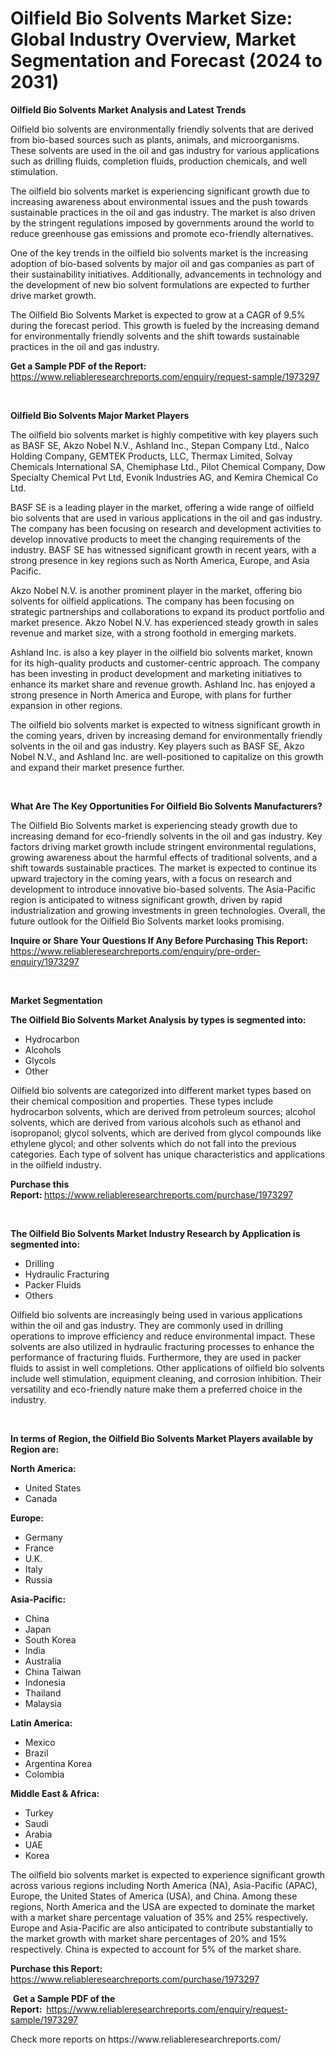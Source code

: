 <p><h1>Oilfield Bio Solvents Market Size: Global Industry Overview, Market Segmentation and Forecast (2024 to 2031)</h1></p><p><strong>Oilfield Bio Solvents Market Analysis and Latest Trends</strong></p>
<p><p>Oilfield bio solvents are environmentally friendly solvents that are derived from bio-based sources such as plants, animals, and microorganisms. These solvents are used in the oil and gas industry for various applications such as drilling fluids, completion fluids, production chemicals, and well stimulation.</p><p>The oilfield bio solvents market is experiencing significant growth due to increasing awareness about environmental issues and the push towards sustainable practices in the oil and gas industry. The market is also driven by the stringent regulations imposed by governments around the world to reduce greenhouse gas emissions and promote eco-friendly alternatives.</p><p>One of the key trends in the oilfield bio solvents market is the increasing adoption of bio-based solvents by major oil and gas companies as part of their sustainability initiatives. Additionally, advancements in technology and the development of new bio solvent formulations are expected to further drive market growth.</p><p>The Oilfield Bio Solvents Market is expected to grow at a CAGR of 9.5% during the forecast period. This growth is fueled by the increasing demand for environmentally friendly solvents and the shift towards sustainable practices in the oil and gas industry.</p></p>
<p><strong>Get a Sample PDF of the Report:&nbsp;</strong> <a href="https://www.reliableresearchreports.com/enquiry/request-sample/1973297">https://www.reliableresearchreports.com/enquiry/request-sample/1973297</a></p>
<p>&nbsp;</p>
<p><strong>Oilfield Bio Solvents Major Market Players</strong></p>
<p><p>The oilfield bio solvents market is highly competitive with key players such as BASF SE, Akzo Nobel N.V., Ashland Inc., Stepan Company Ltd., Nalco Holding Company, GEMTEK Products, LLC, Thermax Limited, Solvay Chemicals International SA, Chemiphase Ltd., Pilot Chemical Company, Dow Specialty Chemical Pvt Ltd, Evonik Industries AG, and Kemira Chemical Co Ltd.</p><p>BASF SE is a leading player in the market, offering a wide range of oilfield bio solvents that are used in various applications in the oil and gas industry. The company has been focusing on research and development activities to develop innovative products to meet the changing requirements of the industry. BASF SE has witnessed significant growth in recent years, with a strong presence in key regions such as North America, Europe, and Asia Pacific.</p><p>Akzo Nobel N.V. is another prominent player in the market, offering bio solvents for oilfield applications. The company has been focusing on strategic partnerships and collaborations to expand its product portfolio and market presence. Akzo Nobel N.V. has experienced steady growth in sales revenue and market size, with a strong foothold in emerging markets.</p><p>Ashland Inc. is also a key player in the oilfield bio solvents market, known for its high-quality products and customer-centric approach. The company has been investing in product development and marketing initiatives to enhance its market share and revenue growth. Ashland Inc. has enjoyed a strong presence in North America and Europe, with plans for further expansion in other regions.</p><p>The oilfield bio solvents market is expected to witness significant growth in the coming years, driven by increasing demand for environmentally friendly solvents in the oil and gas industry. Key players such as BASF SE, Akzo Nobel N.V., and Ashland Inc. are well-positioned to capitalize on this growth and expand their market presence further.</p></p>
<p>&nbsp;</p>
<p><strong>What Are The Key Opportunities For Oilfield Bio Solvents Manufacturers?</strong></p>
<p><p>The Oilfield Bio Solvents market is experiencing steady growth due to increasing demand for eco-friendly solvents in the oil and gas industry. Key factors driving market growth include stringent environmental regulations, growing awareness about the harmful effects of traditional solvents, and a shift towards sustainable practices. The market is expected to continue its upward trajectory in the coming years, with a focus on research and development to introduce innovative bio-based solvents. The Asia-Pacific region is anticipated to witness significant growth, driven by rapid industrialization and growing investments in green technologies. Overall, the future outlook for the Oilfield Bio Solvents market looks promising.</p></p>
<p><strong>Inquire or Share Your Questions If Any Before Purchasing This Report:</strong> <a href="https://www.reliableresearchreports.com/enquiry/pre-order-enquiry/1973297">https://www.reliableresearchreports.com/enquiry/pre-order-enquiry/1973297</a></p>
<p>&nbsp;</p>
<p><strong>Market Segmentation</strong></p>
<p><strong>The Oilfield Bio Solvents Market Analysis by types is segmented into:</strong></p>
<p><ul><li>Hydrocarbon</li><li>Alcohols</li><li>Glycols</li><li>Other</li></ul></p>
<p><p>Oilfield bio solvents are categorized into different market types based on their chemical composition and properties. These types include hydrocarbon solvents, which are derived from petroleum sources; alcohol solvents, which are derived from various alcohols such as ethanol and isopropanol; glycol solvents, which are derived from glycol compounds like ethylene glycol; and other solvents which do not fall into the previous categories. Each type of solvent has unique characteristics and applications in the oilfield industry.</p></p>
<p><strong>Purchase this Report:&nbsp;</strong><a href="https://www.reliableresearchreports.com/purchase/1973297">https://www.reliableresearchreports.com/purchase/1973297</a></p>
<p>&nbsp;</p>
<p><strong>The Oilfield Bio Solvents Market Industry Research by Application is segmented into:</strong></p>
<p><ul><li>Drilling</li><li>Hydraulic Fracturing</li><li>Packer Fluids</li><li>Others</li></ul></p>
<p><p>Oilfield bio solvents are increasingly being used in various applications within the oil and gas industry. They are commonly used in drilling operations to improve efficiency and reduce environmental impact. These solvents are also utilized in hydraulic fracturing processes to enhance the performance of fracturing fluids. Furthermore, they are used in packer fluids to assist in well completions. Other applications of oilfield bio solvents include well stimulation, equipment cleaning, and corrosion inhibition. Their versatility and eco-friendly nature make them a preferred choice in the industry.</p></p>
<p>&nbsp;</p>
<p><strong>In terms of Region, the Oilfield Bio Solvents Market Players available by Region are:</strong></p>
<p>
    <p> <strong> North America: </strong>
        <ul>
            <li>United States</li>
            <li>Canada</li>
        </ul>
        </p> 
    <p> <strong> Europe: </strong>
        <ul>
            <li>Germany</li>
            <li>France</li>
            <li>U.K.</li>
            <li>Italy</li>
            <li>Russia</li>
        </ul>
        </p> 
    <p> <strong> Asia-Pacific: </strong>
        <ul>
            <li>China</li>
            <li>Japan</li>
            <li>South Korea</li>
            <li>India</li>
            <li>Australia</li>
            <li>China Taiwan</li>
            <li>Indonesia</li>
            <li>Thailand</li>
            <li>Malaysia</li>
        </ul>
        </p> 
    <p> <strong> Latin America: </strong>
        <ul>
            <li>Mexico</li>
            <li>Brazil</li>
            <li>Argentina Korea</li>
            <li>Colombia</li>
        </ul>
        </p> 
    <p> <strong> Middle East & Africa: </strong>
        <ul>
            <li>Turkey</li>
            <li>Saudi</li>
            <li>Arabia</li>
            <li>UAE</li>
            <li>Korea</li>
        </ul>
    </p>
    </p>
<p><p>The oilfield bio solvents market is expected to experience significant growth across various regions including North America (NA), Asia-Pacific (APAC), Europe, the United States of America (USA), and China. Among these regions, North America and the USA are expected to dominate the market with a market share percentage valuation of 35% and 25% respectively. Europe and Asia-Pacific are also anticipated to contribute substantially to the market growth with market share percentages of 20% and 15% respectively. China is expected to account for 5% of the market share.</p></p>
<p><strong>Purchase this Report: </strong><a href="https://www.reliableresearchreports.com/purchase/1973297">https://www.reliableresearchreports.com/purchase/1973297</a></p>
<p>&nbsp;<strong>Get a Sample PDF of the Report:&nbsp;&nbsp;</strong><a href="https://www.reliableresearchreports.com/enquiry/request-sample/1973297">https://www.reliableresearchreports.com/enquiry/request-sample/1973297</a></p>
<p><strong></strong></p>
<p>Check more reports on https://www.reliableresearchreports.com/</p>